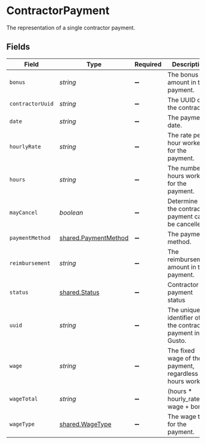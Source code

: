 # ContractorPayment

The representation of a single contractor payment.


## Fields

| Field                                                        | Type                                                         | Required                                                     | Description                                                  |
| ------------------------------------------------------------ | ------------------------------------------------------------ | ------------------------------------------------------------ | ------------------------------------------------------------ |
| `bonus`                                                      | *string*                                                     | :heavy_minus_sign:                                           | The bonus amount in the payment.                             |
| `contractorUuid`                                             | *string*                                                     | :heavy_minus_sign:                                           | The UUID of the contractor.                                  |
| `date`                                                       | *string*                                                     | :heavy_minus_sign:                                           | The payment date.                                            |
| `hourlyRate`                                                 | *string*                                                     | :heavy_minus_sign:                                           | The rate per hour worked for the payment.                    |
| `hours`                                                      | *string*                                                     | :heavy_minus_sign:                                           | The number of hours worked for the payment.                  |
| `mayCancel`                                                  | *boolean*                                                    | :heavy_minus_sign:                                           | Determine if the contractor payment can be cancelled.        |
| `paymentMethod`                                              | [shared.PaymentMethod](../../models/shared/paymentmethod.md) | :heavy_minus_sign:                                           | The payment method.                                          |
| `reimbursement`                                              | *string*                                                     | :heavy_minus_sign:                                           | The reimbursement amount in the payment.                     |
| `status`                                                     | [shared.Status](../../models/shared/status.md)               | :heavy_minus_sign:                                           | Contractor payment status                                    |
| `uuid`                                                       | *string*                                                     | :heavy_minus_sign:                                           | The unique identifier of the contractor payment in Gusto.    |
| `wage`                                                       | *string*                                                     | :heavy_minus_sign:                                           | The fixed wage of the payment, regardless of hours worked.   |
| `wageTotal`                                                  | *string*                                                     | :heavy_minus_sign:                                           | (hours * hourly_rate) + wage + bonus                         |
| `wageType`                                                   | [shared.WageType](../../models/shared/wagetype.md)           | :heavy_minus_sign:                                           | The wage type for the payment.                               |